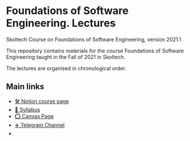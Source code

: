 # Foundations of Software Engineering. Lectures
Skoltech Course on Foundations of Software Engineering, version 2021.1

This repository contains materials for the course Foundations of Software Engineering taught in the Fall of 2021 in Skoltech.

The lectures are organised in chronological order. 

## Main links

- [🛠️ Notion course page](https://brazen-cowbell-d5e.notion.site/Foundations-of-Software-Engineering-5c014e79592a41c78e3089b24c0558ad)
- [📄 Syllabus](http://files.skoltech.ru/data/edu/syllabuses/2021/MA030406.pdf)
- [⭕ Canvas Page](https://skoltech.instructure.com/courses/3431)
- [✈️ Telegram Channel](https://t.me/joinchat/06ylgy7o2JIxYzBi)
- 
